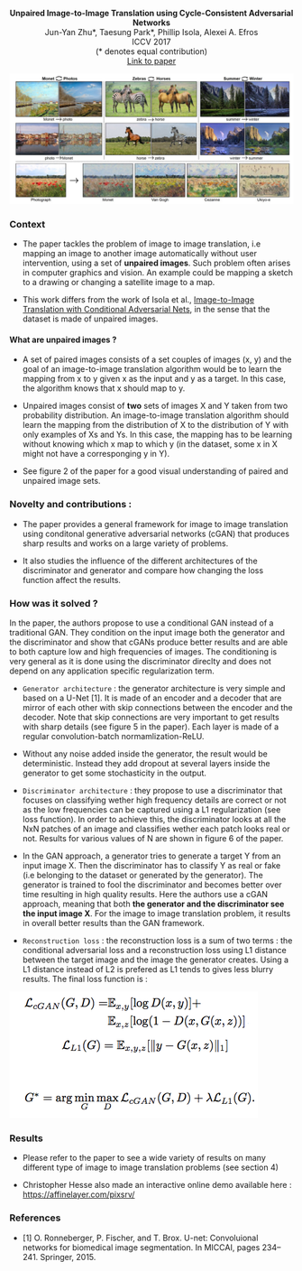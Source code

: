 <p align="center">
<b>Unpaired Image-to-Image Translation using Cycle-Consistent Adversarial Networks</b><br>
Jun-Yan Zhu*, Taesung Park*, Phillip Isola, Alexei A. Efros<br>
ICCV 2017<br>
(* denotes equal contribution) <br>
<a href="https://junyanz.github.io/CycleGAN/">Link to paper</a>
</p>

![Examples of image to image translation](https://github.com/antoinetlc/paper_summaries/blob/master/Papers/Unpaired_Image-to-Image_Translation_using_Cycle-Consistent_Adversarial_Networks_Zhu_et_al_ICCV_2017/Images/teaser.png)

### Context 

* The paper tackles the problem of image to image translation, i.e mapping an image to another image automatically without user intervention, using a set of **unpaired images**. Such problem often arises in computer graphics and vision. An example could be mapping a sketch to a drawing or changing a satellite image to a map.

* This work differs from the work of Isola et al., [Image-to-Image Translation with Conditional Adversarial Nets](https://github.com/antoinetlc/paper_summaries/blob/master/Papers/Image-to-Image_Translation_with_Conditional_Adversarial_Nets_Isola_et_al_CVPR17/Pix2Pix.md), in the sense that the dataset is made of unpaired images.

#### What are unpaired images ?

* A set of paired images consists of a set couples of images (x, y) and the goal of an image-to-image translation algorithm would be to learn the mapping from x to y given x as the input and y as a target. In this case, the algorithm knows that x should map to y.

* Unpaired images consist of **two** sets of images X and Y taken from two probability distribution. An image-to-image translation algorithm should learn the mapping from the distribution of X to the distribution of Y with only examples of Xs and Ys. In this case, the mapping has to be learning without knowing which x map to which y (in the dataset, some x in X might not have a corresponging y in Y). 

* See figure 2 of the paper for a good visual understanding of paired and unpaired image sets.

### Novelty and contributions :

* The paper provides a general framework for image to image translation using conditonal generative adversarial networks (cGAN) that produces sharp results and works on a large variety of problems.

* It also studies the influence of the different architectures of the discriminator and generator and compare how changing the loss function affect the results.

### How was it solved ?

In the paper, the authors propose to use a conditional GAN instead of a traditional GAN. They condition on the input image both the generator and the discriminator and show that cGANs produce better results and are able to both capture low and high frequencies of images. The conditioning is very general as it is done using the discriminator direclty and does not depend on any application specific regularization term.

* `Generator architecture` : the generator architecture is very simple and based on a U-Net [1]. It is made of an encoder and a decoder that are mirror of each other with skip connections between the encoder and the decoder. Note that skip connections are very important to get results with sharp details (see figure 5 in the paper). Each layer is made of a regular convolution-batch normamlization-ReLU.

* Without any noise added inside the generator, the result would be deterministic. Instead they add dropout at several layers inside the generator to get some stochasticity in the output.

* `Discriminator architecture` : they propose to use a discriminator that focuses on classifying wether high frequency details are correct or not as the low frequencies can be captured using a L1 regularization (see loss function). In order to achieve this, the discriminator looks at all the NxN patches of an image and classifies wether each patch looks real or not. Results for various values of N are shown in figure 6 of the paper.

* In the GAN approach, a generator tries to generate a target Y from an input image X. Then the discriminator has to classify Y as real or fake (i.e belonging to the dataset or generated by the generator). The generator is trained to fool the discriminator and becomes better over time resulting in high quality results. Here the authors use a cGAN approach, meaning that both **the generator and the discriminator see the input image X**. For the image to image translation problem, it results in overall better results than the GAN framework.

* `Reconstruction loss` : the reconstruction loss is a sum of two terms : the conditional adversarial loss and a reconstruction loss using L1 distance between the target image and the image the generator creates. Using a L1 distance instead of L2 is prefered as L1 tends to gives less blurry results. The final loss function is :

![Loss function](https://github.com/antoinetlc/paper_summaries/blob/master/Papers/Image-to-Image_Translation_with_Conditional_Adversarial_Nets_Isola_et_al_CVPR17/Images/loss_function.png)

### Results

* Please refer to the paper to see a wide variety of results on many different type of image to image translation problems (see section 4)

* Christopher Hesse also made an interactive online demo available here : https://affinelayer.com/pixsrv/

### References

* [1] O. Ronneberger, P. Fischer, and T. Brox.   U-net:  Convoluional networks for biomedical image segmentation. In MICCAI, pages 234–241. Springer, 2015.
